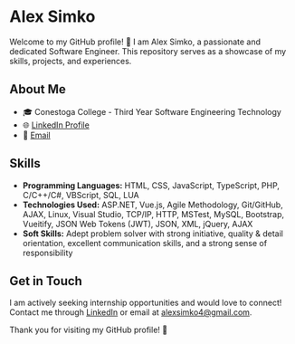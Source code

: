 # Alex Simko

Welcome to my GitHub profile! 👋 I am Alex Simko, a passionate and dedicated Software Engineer. This repository serves as a showcase of my skills, projects, and experiences.

## About Me

- 🎓 Conestoga College - Third Year Software Engineering Technology
- 🌐 [LinkedIn Profile](https://www.linkedin.com/in/alex-simko/)
- 📧 [Email](mailto:alexsimko4@gmail.com)

## Skills

- **Programming Languages:** HTML, CSS, JavaScript, TypeScript, PHP, C/C++/C#, VBScript, SQL, LUA
- **Technologies Used:** ASP.NET, Vue.js, Agile Methodology, Git/GitHub, AJAX, Linux, Visual Studio, TCP/IP, HTTP, MSTest, MySQL, Bootstrap, Vueitify, JSON Web Tokens (JWT), JSON, XML, jQuery, AJAX
- **Soft Skills:** Adept problem solver with strong initiative, quality & detail orientation, excellent communication skills, and a strong sense of responsibility

## Get in Touch

I am actively seeking internship opportunities and would love to connect! Contact me through [LinkedIn](https://www.linkedin.com/in/alex-simko/) or email at alexsimko4@gmail.com.

Thank you for visiting my GitHub profile! 🚀
